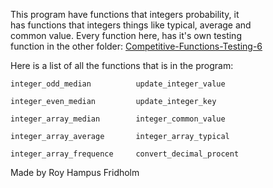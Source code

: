 
This program have functions that  integers  probability,  it  
has functions that integers things like typical, average and  
common value.  Every  function  here,  has  it's  own  testing  
function in the other folder: [Competitive-Functions-Testing-6](https://github.com/H4PE0N/Competitive-Programming/tree/master/Competitive-Testing-Folder/Competitive-Functions-Testing-6)

Here is a list of all the functions that is  in  the  program:

```
integer_odd_median          update_integer_value

integer_even_median         update_integer_key

integer_array_median        integer_common_value

integer_array_average       integer_array_typical

integer_array_frequence     convert_decimal_procent
```

Made by Roy Hampus Fridholm
